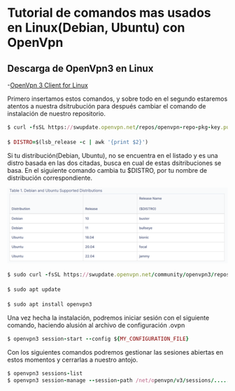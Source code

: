 # Tutorial de comandos mas usados en Linux(Debian, Ubuntu) con OpenVpn

## Descarga de OpenVpn3 en Linux

-[OpenVpn 3 Client for Linux](https://openvpn.net/cloud-docs/owner/connectors/connector-user-guides/openvpn-3-client-for-linux.html)

Primero insertamos estos comandos, y sobre todo en el segundo estaremos atentos a nuestra dsitrubución para después cambiar el comando de instalación de nuestro repositorio.
```ruby
$ curl -fsSL https://swupdate.openvpn.net/repos/openvpn-repo-pkg-key.pub | gpg --dearmor | sudo tee /etc/apt/trusted.gpg.d/openvpn-repo-pkg-keyring.gpg

$ DISTRO=$(lsb_release -c | awk '{print $2}')
```
Si tu distribución(Debian, Ubuntu), no se encuentra en el listado y es una distro basada en las dos citadas, busca en cual de estas dsitribuciones se basa. En el siguiente comando cambia tu $DISTRO, por tu nombre de distribución correspondiente.

![](images/Distros.png)
```ruby
$ sudo curl -fsSL https://swupdate.openvpn.net/community/openvpn3/repos/openvpn3-$DISTRO.list -o /etc/apt/sources.list.d/openvpn3.list

$ sudo apt update

$ sudo apt install openvpn3
```

Una vez hecha la instalación, podremos iniciar sesión con el siguiente comando, haciendo alusión al archivo de configuración .ovpn
```ruby
$ openvpn3 session-start --config ${MY_CONFIGURATION_FILE}
```
Con los siguientes comandos podremos gestionar las sesiones abiertas en estos momentos y cerrarlas a nuestro antojo.
```ruby
$ openvpn3 sessions-list
$ openvpn3 session-manage --session-path /net/openvpn/v3/sessions/..... --disconnect
```